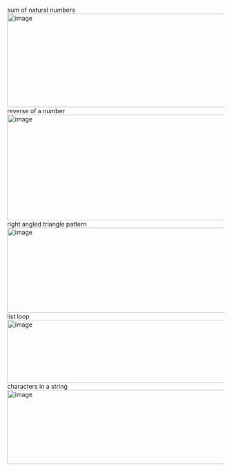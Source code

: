 sum of natural numbers
<img width="983" height="217" alt="image" src="https://github.com/user-attachments/assets/6a69628c-8ff4-46f3-b72b-f7202330fd87" />
reverse of a number
<img width="871" height="245" alt="image" src="https://github.com/user-attachments/assets/aae54a96-2452-472f-bf60-21223282f949" />
right angled triangle pattern
<img width="945" height="197" alt="image" src="https://github.com/user-attachments/assets/5566d840-8506-455a-8158-1a6557f32bc2" />
list loop
<img width="723" height="145" alt="image" src="https://github.com/user-attachments/assets/e14d78d1-3791-496e-bc5a-998dca64483b" />
characters in a string
<img width="828" height="172" alt="image" src="https://github.com/user-attachments/assets/cb8f9a4f-121c-43d3-bb68-26c60218e315" />

